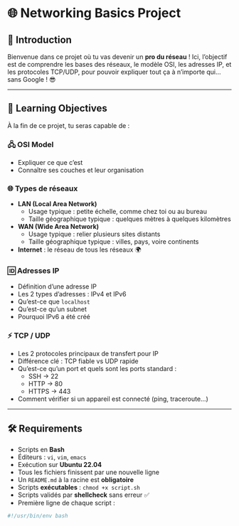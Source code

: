 # 🌐 Networking Basics Project

## 🚀 Introduction
Bienvenue dans ce projet où tu vas devenir un **pro du réseau** ! Ici, l’objectif est de comprendre les bases des réseaux, le modèle OSI, les adresses IP, et les protocoles TCP/UDP, pour pouvoir expliquer tout ça à n’importe qui… sans Google ! 😎

---

## 🎯 Learning Objectives

À la fin de ce projet, tu seras capable de :

### 🖧 OSI Model
- Expliquer ce que c’est
- Connaître ses couches et leur organisation

### 🌐 Types de réseaux
- **LAN (Local Area Network)**  
  - Usage typique : petite échelle, comme chez toi ou au bureau  
  - Taille géographique typique : quelques mètres à quelques kilomètres
- **WAN (Wide Area Network)**  
  - Usage typique : relier plusieurs sites distants  
  - Taille géographique typique : villes, pays, voire continents
- **Internet** : le réseau de tous les réseaux 🌍

### 🆔 Adresses IP
- Définition d’une adresse IP
- Les 2 types d’adresses : IPv4 et IPv6
- Qu’est-ce que `localhost`
- Qu’est-ce qu’un subnet
- Pourquoi IPv6 a été créé

### ⚡ TCP / UDP
- Les 2 protocoles principaux de transfert pour IP
- Différence clé : TCP fiable vs UDP rapide
- Qu’est-ce qu’un port et quels sont les ports standard :
  - SSH → 22  
  - HTTP → 80  
  - HTTPS → 443
- Comment vérifier si un appareil est connecté (ping, traceroute…)

---

## 🛠 Requirements

- Scripts en **Bash**  
- Éditeurs : `vi`, `vim`, `emacs`  
- Exécution sur **Ubuntu 22.04**  
- Tous les fichiers finissent par une nouvelle ligne  
- Un `README.md` à la racine est **obligatoire**  
- Scripts **exécutables** : `chmod +x script.sh`  
- Scripts validés par **shellcheck** sans erreur ✅  
- Première ligne de chaque script :  
```bash
#!/usr/bin/env bash
